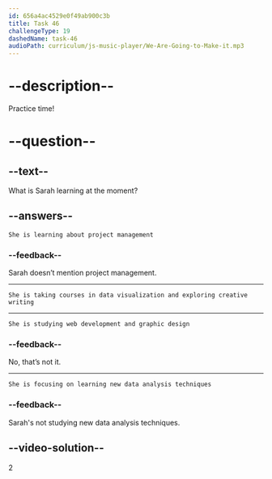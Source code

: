 ```yaml
---
id: 656a4ac4529e0f49ab900c3b
title: Task 46
challengeType: 19
dashedName: task-46
audioPath: curriculum/js-music-player/We-Are-Going-to-Make-it.mp3
---
```


<!--
AUDIO REFERENCE: 
Sarah: I'm attending online courses in data visualization, and I'm also exploring creative writing. It's a bit different from my usual work, but I'm enjoying the change.
-->

# --description--

Practice time!

# --question--

## --text--

What is Sarah learning at the moment?

## --answers--

`She is learning about project management`

### --feedback--

Sarah doesn’t mention project management.

---

`She is taking courses in data visualization and exploring creative writing`

---

`She is studying web development and graphic design`

### --feedback--

No, that’s not it.

---

`She is focusing on learning new data analysis techniques`

### --feedback--

Sarah's not studying new data analysis techniques.

## --video-solution--

2
